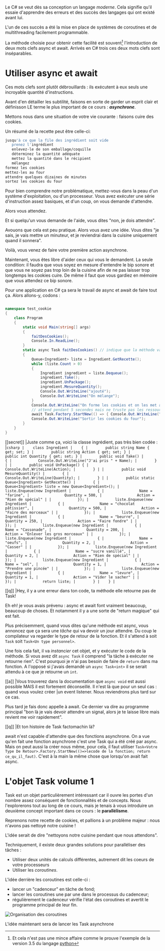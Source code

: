 Le C# se veut dès sa conception un langage *moderne*. Cela signifie qu'il essaie d'apprendre des erreurs et des succès des langages qui ont existé avant lui.

L'un de ces succès a été la mise en place de systèmes de coroutines et de multithreading facilement programmable.

La méthode choisie pour obtenir cette facilité est souvent[^async-python] l'introduction de deux mots clefs async et await. Arrivés en C# trois ces deux mots clefs sont
inséparables.

[^async-python]: Et cela n'est pas une mince affaire comme le prouve l'exemple de la version 3.5 du langage [python]()

# Utiliser async et await

Ces mots clefs sont plutôt débrouillards : ils exécutent à eux seuls une incroyable quantité d'instructions.

Avant d'en détailler les subtilité, faisons en sorte de garder un esprit clair et définisson LE terme le plus important de ce cours : ***asynchrone***.

Mettons nous dans une situation de votre vie courante : faisons cuire des cookies.

Un résumé de la recette peut être celle-ci:

```bash
jusqu'à ce que la file des ingrédient soit vide
   prenez l'ingrédient
   enlevez-le de son emballage/coquille
   déterminez la quantité adéquate
   mettez la quantité dans le récipient
   mélangez
formez les cookies
mettez-les au four
attendre quelques dizaines de minutes
sortez les cookies du four
```

Pour bien comprendre notre problématique, mettez-vous dans la peau d'un système d'exploitation, ou d'un processeur.
Vous avez exécuter une série d'instruction assez basiques, et d'un coup, on vous demande d'attendre.

Alors vous attendez.

Et si quelqu'un vous demande de l'aide, vous dites "non, je dois attendre".

Avouons que cela est peu pratique. Alors vous avez une idée. Vous dites "je sais, je vais mettre un minuteur, et je reviendrai dans la cuisine uniquement quand il sonnera".

Voilà, vous venez de faire votre première action asynchrone.

Maintenant, vous êtes libre d'aider ceux qui vous le demandent. La seule condition: il faudra que vous soyez en mesure d'entendre le bip sonore 
et que vous ne soyez pas trop loin de la cuisine afin de ne pas laisser trop longtemps les cookies cuire. De même il faut que vous gardiez en mémoire que vous attendez ce bip sonore.

Pour une application en C# ça sera le travail de async et await de faire tout ça. Alors allons-y, codons :

```csharp

namespace test_cookie
{
    class Program
    {
        static void Main(string[] args)
        {
            faitDesCookies();
            Console.In.ReadLine();
        }
        static async Task faitDesCookies() // indique que la méthode va faire quelque chose d'asynchrone
        {
            Queue<Ingredient> liste = Ingredient.GetRecette();
            while (liste.Count > 0)
            {
                Ingredient ingredient = liste.Dequeue();
                ingredient.Take();
                ingredient.UnPackage();
                ingredient.MesureQuantity();
                Console.Out.WriteLine("ajouté");
                Console.Out.WriteLine("On mélange");
            }
            Console.Out.WriteLine("On forme les cookies et on les met au four");
            // attend pendant 5 secondes mais ne truste pas les ressources
            await Task.Factory.StartNew(() => { Console.Out.WriteLine("On met le minuteur."); System.Threading.Thread.Sleep(5000); Console.Out.WriteLine("DRIIIIIIIIIIIIIIIIING"); });
            Console.Out.WriteLine("Sortir les cookies du four");
        }
    }
}
```

[[secret]]
|Juste comme ça, voici la classe ingrédient, pas très bien codée :
|```csharp
|    class Ingredient
|    {
|        public string Name { get; set; }
|        public string Action { get; set; }
|        public int Quantity { get; set; }
|        public void Take()
|        {
|            Console.Out.WriteLine("J'ai pris " + Name);
|        }
|
|        public void UnPackage() {
|            Console.Out.WriteLine(Action);
|        }
|
|        public void MesureQuantity()
|        {
|            Console.Out.WriteLine(Quantity);
|        }
|
|        public static Queue<Ingredient> GetRecette()
|        {
|            Queue<Ingredient> liste = new Queue<Ingredient>();
|            liste.Enqueue(new Ingredient
|            {
|                Name = "farine",
|                Quantity = 500,
|                Action = "Rien de spécial"
|
|            });
|            liste.Enqueue(new Ingredient
|            {
|                Name = "chocolat pâtissier",
|                Quantity = 500,
|                Action = "Faire des morceaux"
|
|            });
|            liste.Enqueue(new Ingredient
|            {
|                Name = "beurre",
|                Quantity = 250,
|                Action = "Faire fondre"
|
|            });
|            liste.Enqueue(new Ingredient
|            {
|                Name = "Cassonade",
|                Quantity = 200,
|                Action = "Enlever les gros morceaux"
|
|            });
|            liste.Enqueue(new Ingredient
|            {
|                Name = "oeufs",
|                Quantity = 2,
|                Action = "Casser"
|
|            });
|            liste.Enqueue(new Ingredient
|            {
|                Name = "sucre vanillé",
|                Quantity = 2,
|                Action = "Rien de spécial"
|
|            });
|            liste.Enqueue(new Ingredient
|            {
|                Name = "sel",
|                Quantity = 1,
|                Action = "Prendre une pincée"
|
|            });
|            liste.Enqueue(new Ingredient
|            {
|                Name = "levure",
|                Quantity = 1,
|                Action = "Vider le sacher"
|
|            });
|            return liste;
|        }
|    }
|```

[[q]]
|Hey, il y a une erreur dans ton code, ta méthode elle retourne pas de Task!

Eh eh! je vous avais prévenu : async et await font vraiment beaucoup, beaucoup de choses. Et notamment il y a une sorte de "return magique" qui est fait.

Plus précisemment, quand vous dites qu'une méthode est async, vous annoncez que ça sera une *tâche* qui va devoir un jour attendre.
Du coup le compilateur va regarder le type de retour de la fonction. Et il s'attend à soit `Task` soit `Task<Un type personnel>`.

Une fois cela fait, il va *instancier* cet objet, et y exécuter le code de la méthode. Si vous avez dit `async Task` il comprend "la tâche à exécuter ne retourne rien".
C'est pourquoi je n'ai pas besoin de faire de `return` dans ma fonction. A l'opposé si j'avais demandé un `async Task<int>` il se serait attendu à ce que je retourne un `int`.

[[a]]
|Vous trouverez dans la documentation que `async void` est aussi possible MAIS il est fortement déconseillé. Il n'est là que pour un seul cas : quand vous voulez créer 
|un event listener. Nous reviendrons plus tard sur ce cas.

Plus tard je fais donc appelle à await. Ce dernier va dire au programme principal "bon là je vais devoir attendre un signal, alors je te laisse libre mais revient me voir rapidement".

[[q]]
|Et ton histoire de Task factomachin là?

await n'est capable d'attendre que des fonctions asynchrone. On a vue qu'en fait une fonction asynchrone c'est une Task qui a été créé par async. Mais on peut aussi la créer nous même,
pour cela, il faut utiliser `Task<Votre Type De Retour>.Factory.StartNew(()=>lecode de la fonction; return ce_qu_il_faut)`. C'est à la main la même chose que lorsqu'on avait fait async.

# L'objet Task volume 1

Task est un objet particulièrement intéressant car il ouvre les portes d'un nombre assez conséquent de fonctionnalités et de concepts.
Nous l'explorerons tout au long de ce cours, mais je tenais à vous introduire un deuxième concept important dans ce cours : le **parallélisme**.

Reprenons notre recette de cookies, et pallions à un problème majeur : nous n'avons pas nettoyé notre cuisine !

L'idée serait de dire "nettoyons notre cuisine pendant que nous attendons".

Techniquement, il existe deux grandes solutions pour paralléliser des tâches :

- Utiliser deux unités de calculs différentes, autrement dit les coeurs de votre processeurs
- Utiliser les *coroutines*.

L'idée derrière les coroutines est celle-ci :

- lancer un "cadenceur" en tâche de fond;
- lancer les coroutines une par une dans le processus du cadenceur;
- régulièrement le cadenceur vérifie l'état des coroutines et avertit le programme principal de leur fin.

![Organisation des coroutines]()

L'idée maintenant sera de lancer les Task asynchrone 
